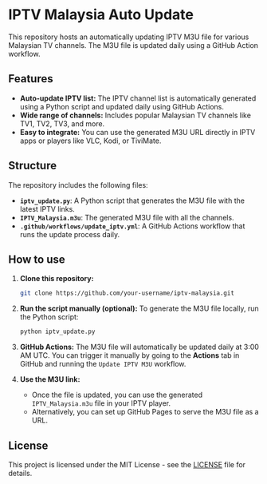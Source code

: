 # IPTV Malaysia Auto Update

This repository hosts an automatically updating IPTV M3U file for various Malaysian TV channels. The M3U file is updated daily using a GitHub Action workflow.

## Features

- **Auto-update IPTV list:** The IPTV channel list is automatically generated using a Python script and updated daily using GitHub Actions.
- **Wide range of channels:** Includes popular Malaysian TV channels like TV1, TV2, TV3, and more.
- **Easy to integrate:** You can use the generated M3U URL directly in IPTV apps or players like VLC, Kodi, or TiviMate.

## Structure

The repository includes the following files:

- **`iptv_update.py`**: A Python script that generates the M3U file with the latest IPTV links.
- **`IPTV_Malaysia.m3u`**: The generated M3U file with all the channels.
- **`.github/workflows/update_iptv.yml`**: A GitHub Actions workflow that runs the update process daily.
  
## How to use

1. **Clone this repository:**
   ```bash
   git clone https://github.com/your-username/iptv-malaysia.git
   ```

2. **Run the script manually (optional):**
   To generate the M3U file locally, run the Python script:
   ```bash
   python iptv_update.py
   ```

3. **GitHub Actions:**
   The M3U file will automatically be updated daily at 3:00 AM UTC. You can trigger it manually by going to the **Actions** tab in GitHub and running the `Update IPTV M3U` workflow.

4. **Use the M3U link:**
   - Once the file is updated, you can use the generated `IPTV_Malaysia.m3u` file in your IPTV player.
   - Alternatively, you can set up GitHub Pages to serve the M3U file as a URL.

## License

This project is licensed under the MIT License - see the [LICENSE](LICENSE) file for details.


